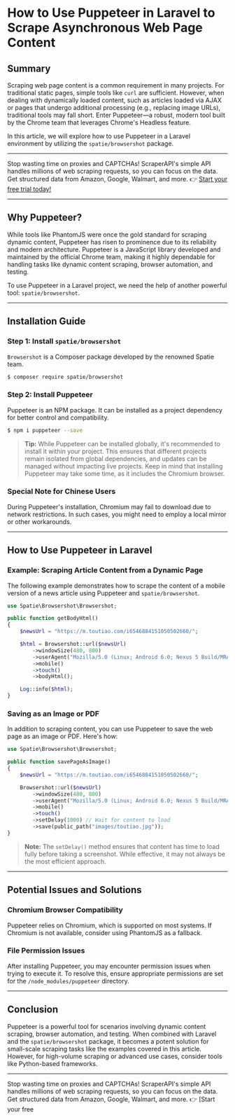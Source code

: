 
# How to Use Puppeteer in Laravel to Scrape Asynchronous Web Page Content

## Summary

Scraping web page content is a common requirement in many projects. For traditional static pages, simple tools like `curl` are sufficient. However, when dealing with dynamically loaded content, such as articles loaded via AJAX or pages that undergo additional processing (e.g., replacing image URLs), traditional tools may fall short. Enter Puppeteer—a robust, modern tool built by the Chrome team that leverages Chrome's Headless feature.

In this article, we will explore how to use Puppeteer in a Laravel environment by utilizing the `spatie/browsershot` package.

---

Stop wasting time on proxies and CAPTCHAs! ScraperAPI's simple API handles millions of web scraping requests, so you can focus on the data. Get structured data from Amazon, Google, Walmart, and more. 👉 [Start your free trial today!](https://bit.ly/Scraperapi)

---

## Why Puppeteer?

While tools like PhantomJS were once the gold standard for scraping dynamic content, Puppeteer has risen to prominence due to its reliability and modern architecture. Puppeteer is a JavaScript library developed and maintained by the official Chrome team, making it highly dependable for handling tasks like dynamic content scraping, browser automation, and testing.

To use Puppeteer in a Laravel project, we need the help of another powerful tool: `spatie/browsershot`.

---

## Installation Guide

### Step 1: Install `spatie/browsershot`

`Browsershot` is a Composer package developed by the renowned Spatie team.

```bash
$ composer require spatie/browsershot
```

### Step 2: Install Puppeteer

Puppeteer is an NPM package. It can be installed as a project dependency for better control and compatibility.

```bash
$ npm i puppeteer --save
```

> **Tip:** While Puppeteer can be installed globally, it's recommended to install it within your project. This ensures that different projects remain isolated from global dependencies, and updates can be managed without impacting live projects. Keep in mind that installing Puppeteer may take some time, as it includes the Chromium browser.

### Special Note for Chinese Users

During Puppeteer's installation, Chromium may fail to download due to network restrictions. In such cases, you might need to employ a local mirror or other workarounds.

---

## How to Use Puppeteer in Laravel

### Example: Scraping Article Content from a Dynamic Page

The following example demonstrates how to scrape the content of a mobile version of a news article using Puppeteer and `spatie/browsershot`.

```php
use Spatie\Browsershot\Browsershot;

public function getBodyHtml()
{
    $newsUrl = "https://m.toutiao.com/i6546884151050502660/";

    $html = Browsershot::url($newsUrl)
        ->windowSize(480, 800)
        ->userAgent("Mozilla/5.0 (Linux; Android 6.0; Nexus 5 Build/MRA58N) AppleWebKit/537.36 (KHTML, like Gecko) Chrome/63.0.3239.132 Mobile Safari/537.36")
        ->mobile()
        ->touch()
        ->bodyHtml();

    Log::info($html);
}
```

### Saving as an Image or PDF

In addition to scraping content, you can use Puppeteer to save the web page as an image or PDF. Here's how:

```php
use Spatie\Browsershot\Browsershot;

public function savePageAsImage()
{
    $newsUrl = "https://m.toutiao.com/i6546884151050502660/";

    Browsershot::url($newsUrl)
        ->windowSize(480, 800)
        ->userAgent("Mozilla/5.0 (Linux; Android 6.0; Nexus 5 Build/MRA58N) AppleWebKit/537.36 (KHTML, like Gecko) Chrome/63.0.3239.132 Mobile Safari/537.36")
        ->mobile()
        ->touch()
        ->setDelay(1000) // Wait for content to load
        ->save(public_path("images/toutiao.jpg"));
}
```

> **Note:** The `setDelay()` method ensures that content has time to load fully before taking a screenshot. While effective, it may not always be the most efficient approach.

---

## Potential Issues and Solutions

### Chromium Browser Compatibility

Puppeteer relies on Chromium, which is supported on most systems. If Chromium is not available, consider using PhantomJS as a fallback.

### File Permission Issues

After installing Puppeteer, you may encounter permission issues when trying to execute it. To resolve this, ensure appropriate permissions are set for the `/node_modules/puppeteer` directory.

---

## Conclusion

Puppeteer is a powerful tool for scenarios involving dynamic content scraping, browser automation, and testing. When combined with Laravel and the `spatie/browsershot` package, it becomes a potent solution for small-scale scraping tasks like the examples covered in this article. However, for high-volume scraping or advanced use cases, consider tools like Python-based frameworks.

---

Stop wasting time on proxies and CAPTCHAs! ScraperAPI's simple API handles millions of web scraping requests, so you can focus on the data. Get structured data from Amazon, Google, Walmart, and more. 👉 [Start your free 
